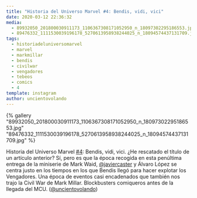 ```yaml
---
title: "Historia del Universo Marvel #4: Bendis, vidi, vici"
date: 2020-03-12 22:36:32
media: 
  - 89932050_201800030911173_1106367308171052950_n_18097302295186553.jpg
  - 89476332_1111530039196178_5270613958938244025_n_18094574437131709.jpg
tags: 
  - historiadeluniversomarvel
  - marvel
  - markmillar
  - bendis
  - civilwar
  - vengadores
  - tebeos
  - comics
  - 4
template: instagram
author: uncientovolando
---
```


{% gallery "89932050_201800030911173_1106367308171052950_n_18097302295186553.jpg" "89476332_1111530039196178_5270613958938244025_n_18094574437131709.jpg" %}

Historia del Universo Marvel [#4](/etiquetas/4): Bendis, vidi, vici. ¿He rescatado el título de un artículo anterior? Sí, pero es que la época recogida en esta penúltima entrega de la miniserie de Mark Waid, [@javiercaster](https://instagram.com/javiercaster) y Álvaro López se centra justo en los tiempos en los que Bendis llegó para hacer explotar los Vengadores. Una época de eventos casi encadenados que también nos trajo la Civil War de Mark Millar. Blockbusters comiqueros antes de la llegada del MCU. ([@uncientovolando](https://instagram.com/uncientovolando))
